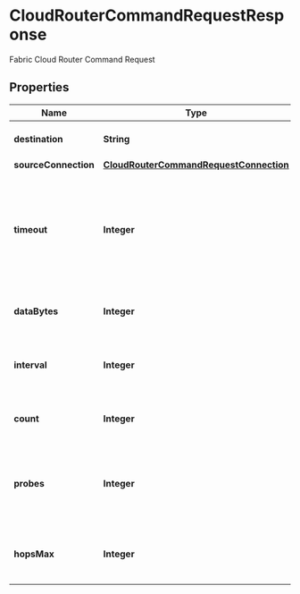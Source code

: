 

# CloudRouterCommandRequestResponse

Fabric Cloud Router Command Request

## Properties

| Name | Type | Description | Notes |
|------------ | ------------- | ------------- | -------------|
|**destination** | **String** | Fabric Cloud Router Ping or Traceroute Command Destination |  [optional] |
|**sourceConnection** | [**CloudRouterCommandRequestConnection**](CloudRouterCommandRequestConnection.md) |  |  [optional] |
|**timeout** | **Integer** | Timeout in seconds for Fabric Cloud Router Command:   - For &#x60;PING_COMMAND&#x60;: Packet timeout duration. The default value is 5.   - For &#x60;TRACEROUTE_COMMAND&#x60;: Probe timeout duration.     The default value is 2 and it is not configurable.  |  [optional] |
|**dataBytes** | **Integer** | Ping Command DataBytes.  This field is only applicable for commands of type &#x60;PING_COMMAND&#x60;.  |  [optional] |
|**interval** | **Integer** | Time in milliseconds between sending each packet. This field is only applicable for commands of type &#x60;PING_COMMAND&#x60;.  |  [optional] |
|**count** | **Integer** | Total number of ping requests. This field is only applicable for commands of type &#x60;PING_COMMAND&#x60;.  |  [optional] |
|**probes** | **Integer** | Number of probes for Fabric Cloud Router Traceroute Command. This field is only applicable for commands of type &#x60;TRACEROUTE_COMMAND&#x60; and is not configurable.  |  [optional] |
|**hopsMax** | **Integer** | Maximum number of hops for the traceroute command. This field is only applicable for commands of type &#x60;TRACEROUTE_COMMAND&#x60;.  |  [optional] |



